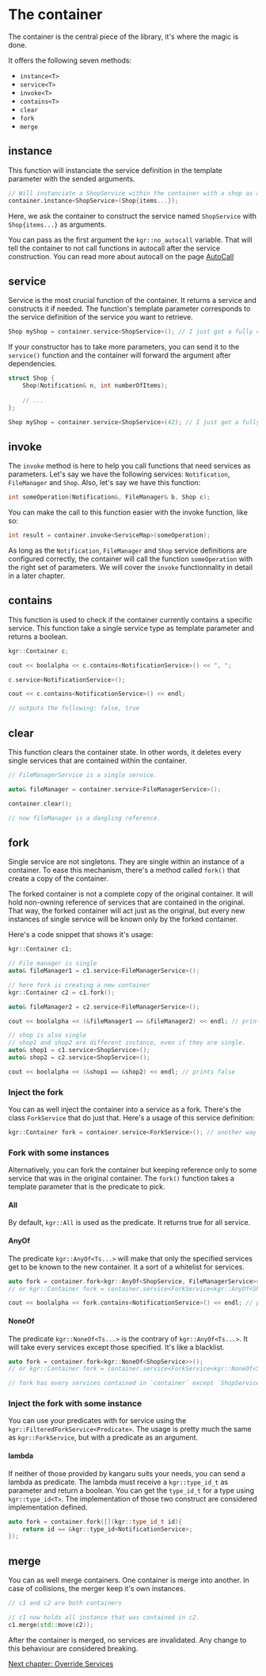 The container
=============

The container is the central piece of the library, it's where the magic is done.

It offers the following seven methods:

 * `instance<T>`
 * `service<T>`
 * `invoke<T>`
 * `contains<T>`
 * `clear`
 * `fork`
 * `merge`

## instance
This function will instanciate the service definition in the template parameter with the sended arguments.

```c++
// Will instanciate a ShopService within the container with a shop as argument.
container.instance<ShopService>(Shop{items...});
```

Here, we ask the container to construct the service named `ShopService` with `Shop{items...}` as arguments.

You can pass as the first argument the `kgr::no_autocall` variable. That will tell the container to not call functions in autocall after the service construction.
You can read more about autocall on the page [AutoCall](section6_autocall.md)

## service
Service is the most crucial function of the container. It returns a service and constructs it if needed.
The function's template parameter corresponds to the service definition of the service you want to retrieve.

```c++
Shop myShop = container.service<ShopService>(); // I just got a fully constructed Shop!
```
        
If your constructor has to take more parameters, you can send it to the `service()` function and the container will forward the argument after dependencies.

```c++
struct Shop {
    Shop(Notification& n, int numberOfItems);
    
    // ...
};

Shop myShop = container.service<ShopService>(42); // I just got a fully constructed Shop with 42 items!
```

## invoke
The `invoke` method is here to help you call functions that need services as parameters.
Let's say we have the following services: `Notification`, `FileManager` and `Shop`.
Also, let's say we have this function:

```c++
int someOperation(Notification&, FileManager& b, Shop c);
```

You can make the call to this function easier with the invoke function, like so:

```c++
int result = container.invoke<ServiceMap>(someOperation);
```

As long as the `Notification`, `FileManager` and `Shop` service definitions are configured correctly, the container will call the function `someOperation` with the right set of parameters.
We will cover the `invoke` functionnality in detail in a later chapter.

## contains

This function is used to check if the container currently contains a specific service.
This function take a single service type as template parameter and returns a boolean.

```c++
kgr::Container c;

cout << boolalpha << c.contains<NotificationService>() << ", ";

c.service<NotificationService>();

cout << c.contains<NotificationService>() << endl;

// outputs the following: false, true
```

## clear
This function clears the container state. In other words, it deletes every single services that are contained within the container.

```c++
// FileManagerService is a single service.

auto& fileManager = container.service<FileManagerService>();

container.clear();

// now fileManager is a dangling reference.
```
        
## fork
Single service are not singletons. They are single within an instance of a container.
To ease this mechanism, there's a method called `fork()` that create a copy of the container.

The forked container is not a complete copy of the original container. It will hold non-owning reference of services that are contained in the original.
That way, the forked container will act just as the original, but every new instances of single service will be known only by the forked container.

Here's a code snippet that shows it's usage:

```c++
kgr::Container c1;

// File manager is single
auto& fileManager1 = c1.service<FileManagerService>();

// here fork is creating a new container
kgr::Container c2 = c1.fork();

auto& fileManager2 = c2.service<FileManagerService>();

cout << boolalpha << (&fileManager1 == &fileManager2) << endl; // prints true

// shop is also single
// shop1 and shop2 are different instance, even if they are single.
auto& shop1 = c1.service<ShopService>();
auto& shop2 = c2.service<ShopService>();

cout << boolalpha << (&shop1 == &shop2) << endl; // prints false
```
    
### Inject the fork
You can as well inject the container into a service as a fork. There's the class `ForkService` that do just that.
Here's a usage of this service definition:

```c++
kgr::Container fork = container.service<ForkService>(); // another way to fork
```

### Fork with some instances

Alternatively, you can fork the container but keeping reference only to some service that was in the original container.
The `fork()` function takes a template parameter that is the predicate to pick.

#### All

By default, `kgr::All` is used as the predicate. It returns true for all service.

#### AnyOf

The predicate `kgr::AnyOf<Ts...>` will make that only the specified services get to be known to the new container. It a sort of a whitelist for services.

```c++
auto fork = container.fork<kgr::AnyOf<ShopService, FileManagerService>>();
// or kgr::Container fork = container.service<ForkService<kgr::AnyOf<ShopService, FileManagerService>>>();

cout << boolalpha << fork.contains<NotificationService>() << endl; // prints false, even if `container` had one.
```

#### NoneOf

The predicate `kgr::NoneOf<Ts...>` is the contrary of `kgr::AnyOf<Ts...>`. It will take every services except those specified. It's like a blacklist.

```c++
auto fork = container.fork<kgr::NoneOf<ShopService>>();
// or kgr::Container fork = container.service<ForkService<kgr::NoneOf<ShopService>>>();

// fork has every services contained in `container` except `ShopService`
```
### Inject the fork with some instance

You can use your predicates with for service using the `kgr::FilteredForkService<Predicate>`. The usage is pretty much the same as `kgr::ForkService`, but with a predicate as an argument.

#### lambda

If neither of those provided by kangaru suits your needs, you can send a lambda as predicate.
The lambda must receive a `kgr::type_id_t` as parameter and return a boolean. You can get the `type_id_t` for a type using `kgr::type_id<T>`.
The implementation of those two construct are considered implementation defined.

```c++
auto fork = container.fork([](kgr::type_id_t id){
    return id == &kgr::type_id<NotificationService>;
});
```

## merge
You can as well merge containers. One container is merge into another. In case of collisions, the merger keep it's own instances.

```c++
// c1 and c2 are both containers

// c1 now holds all instance that was contained in c2.
c1.merge(std::move(c2));
```
    
After the container is merged, no services are invalidated. Any change to this behaviour are considered breaking.

[Next chapter: Override Services](section3_override.md)
